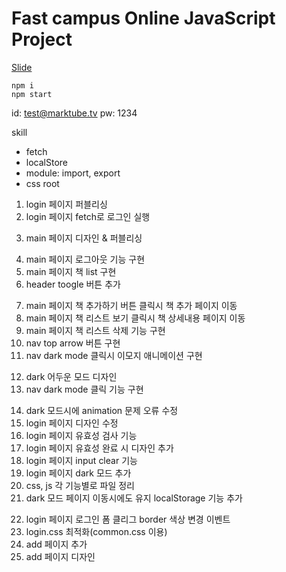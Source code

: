 # Fast campus Online JavaScript Project

[Slide](https://slides.com/woongjae/fc-javascript)

```
npm i
npm start
```

id: test@marktube.tv
pw: 1234

skill

- fetch
- localStore
- module: import, export
- css root

<!-- 22.05.08 -->

1. login 페이지 퍼블리싱
2. login 페이지 fetch로 로그인 실행
<!-- 22.05.09 -->
3. main 페이지 디자인 & 퍼블리싱
<!-- 22.05.10 -->
4. main 페이지 로그아웃 기능 구현
5. main 페이지 책 list 구현
6. header toogle 버튼 추가
<!-- 22.05.11 -->
7. main 페이지 책 추가하기 버튼 클릭시 책 추가 페이지 이동
8. main 페이지 책 리스트 보기 클릭시 책 상세내용 페이지 이동
9. main 페이지 책 리스트 삭제 기능 구현
10. nav top arrow 버튼 구현
11. nav dark mode 클릭시 이모지 애니메이션 구현
<!-- 22.05.11 -->
12. dark 어두운 모드 디자인
13. nav dark mode 클릭 기능 구현
<!-- 22.05.16 -->
14. dark 모드시에 animation 문제 오류 수정
15. login 페이지 디자인 수정
16. login 페이지 유효성 검사 기능
17. login 페이지 유효성 완료 시 디자인 추가
18. login 페이지 input clear 기능
19. login 페이지 dark 모드 추가
20. css, js 각 기능별로 파일 정리
21. dark 모드 페이지 이동시에도 유지 localStorage 기능 추가
<!-- 22.05.21 -->
22. login 페이지 로그인 폼 클리그 border 색상 변경 이벤트
23. login.css 최적화(common.css 이용)
24. add 페이지 추가
25. add 페이지 디자인
<!-- 22.05.22 -->
